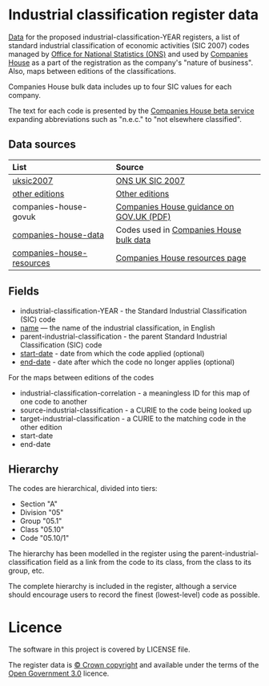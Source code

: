 # Industrial classification register data

[Data](data/industrial-classification/industrial-classification.tsv) for the proposed industrial-classification-YEAR registers, a list of standard industrial classification of economic activities (SIC 2007) codes
managed by [Office for National Statistics (ONS)](https://www.ons.gov.uk/) and used by [Companies House](https://www.gov.uk/government/organisations/companies-house)
as a part of the registration as the company's "nature of business".  Also, maps
between editions of the classifications.

Companies House bulk data includes up to four SIC values for each company.

The text for each code is presented by the [Companies House beta service](https://beta.companieshouse.gov.uk)
expanding abbreviations such as "n.e.c." to "not elsewhere classified".

## Data sources

| List | Source |
| :---         |    :--- |
|[uksic2007](lists/ons)|[ONS UK SIC 2007](https://www.ons.gov.uk/methodology/classificationsandstandards/ukstandardindustrialclassificationofeconomicactivities/uksic2007)|
|[other editions](lists/ons)|[Other editions](https://www.ons.gov.uk/methodology/classificationsandstandards/ukstandardindustrialclassificationofeconomicactivities/uksicarchive)|
|companies-house-govuk|[Companies House guidance on GOV.UK (PDF)](https://www.gov.uk/government/publications/standard-industrial-classification-of-economic-activities-sic)|
|[companies-house-data](lists/companies-house-data)|Codes used in [Companies House bulk data](http://download.companieshouse.gov.uk/en_output.html)|
|[companies-house-resources](lists/companies-house-resources)|[Companies House resources page](http://resources.companieshouse.gov.uk/sic/)|

## Fields

- industrial-classification-YEAR - the Standard Industrial Classification (SIC) code
- [name](http://field.alpha.openregister.org/field/name) — the name of the industrial classification, in English
- parent-industrial-classification - the parent Standard Industrial Classification (SIC) code
- [start-date](http://field.alpha.openregister.org/field/start-date) - date from which the code applied (optional)
- [end-date](http://field.alpha.openregister.org/field/end-date) - date after which the code no longer applies (optional)

For the maps between editions of the codes

- industrial-classification-correlation - a meaningless ID for this map of one code to another
- source-industrial-classification - a CURIE to the code being looked up
- target-industrial-classification - a CURIE to the matching code in the other edition
- start-date
- end-date

## Hierarchy

The codes are hierarchical, divided into tiers:
* Section "A"
* Division "05"
* Group "05.1"
* Class "05.10"
* Code "05.10/1"

The hierarchy has been modelled in the register using the parent-industrial-classification field as a link from the code to its class, from the class to its group, etc.

The complete hierarchy is included in the register, although a service should encourage users to record the finest (lowest-level) code as possible.

# Licence

The software in this project is covered by LICENSE file.

The register data is [© Crown copyright](http://www.nationalarchives.gov.uk/information-management/re-using-public-sector-information/copyright-and-re-use/crown-copyright/)
and available under the terms of the [Open Government 3.0](https://www.nationalarchives.gov.uk/doc/open-government-licence/version/3/) licence.
